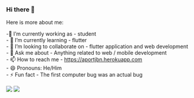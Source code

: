 ### Hi there 👋

Here is more about me:

 -🔭 I’m currently working as - student<br>- 🌱 I’m currently learning - flutter<br>- 👯 I’m looking to collaborate on - flutter application and web development<br>- 💬 Ask me about - Anything related to web / mobile development<br>- 📫 How to reach me - https://aportjbn.herokuapp.com<br>- 😄 Pronouns: He/Him<br>- ⚡ Fun fact -  The first computer bug was an actual bug



  <img align="center" src="https://github-readme-stats.vercel.app/api?username=abhaygt03&theme=tokyonight&hide=issues,stars&count_private=true&show_icons=true" />

  <img align="center" src="https://github-readme-stats.vercel.app/api/top-langs/?username=abhaygt03&theme=tokyonight&layout=compact" />

[website]: https://aportjbn.herokuapp.com
[instagram]: https://instagram.com/abhay_gt03
[linkedin]: https://linkedin.com/in/abhay-gautam-509a93183/
